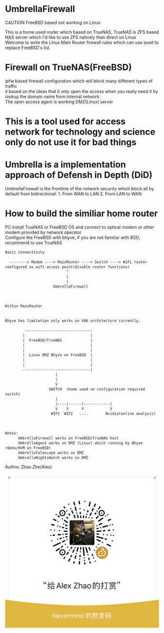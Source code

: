 # UmbrellaFirewall

CAUTION FreeBSD based not working on Linux   

This is a home used router which based on TrueNAS, TrueNAS is ZFS based NAS server which I'd like to use ZFS natively than direct on Linux    
Welcome to write the Linux Main Router firewall rules which can use ipset to replace FreeBSD's list   


# Firewall on TrueNAS(FreeBSD)   

ipfw based firewall configuration which will block many different types of traffic    
it based on the ideas that it only open the access when you really need it by lookup the domain name from internal network   
The open access agent is working DMZ(Linux) server


# This is a tool used for access network for technology and science only do not use it for bad things    



# Umbrella is a implementation approach of Defensh in Depth (DiD)   
UmbrellaFirewall is the frontline of the network security which block all by default from bidirectional:
	1. From WAN to LAN
	2. From LAN to WAN



# How to build the similiar home router  

  PC install TrueNAS or FreeBSD OS and connect to optical modem or other modem provided by network operator    
  Configure the FreeBSD with bhyve, if you are not familiar with BSD, recommend to use TrueNAS    
 

```
Basic Connectivity

  --------> Modem ----> MainRouter ----> Switch ----> WiFi router configured as wifi access point(disable router functions)
                            ^
                            |
                            |
                      UmbrellaFirewall



Within MainRouter


Bhyve has limitation only works on X86 architecture currently.

         -------------------------------
        |                              |
        |  FreeBSD/TrueNAS             |
        |                              |
        |                              |
        |  Linux DMZ Bhyve on FreeBSD  |
        |                              |
        |                              |
        -------------------------------|
                       |
                       |
                       V
                    SWITCH  (home used no configuration required switch)
                       |
                       |----|------|------------|
                       V    V      V            V
                     WIFI  WIFI   ....        Nvidia(online analysis)



Notes:
      UmbrellaFirewall works on FreeBSD/TrueNAS host
      UmbrellaAgent works on DMZ (Linux) which running by Bhyve (Qemu/KVM on FreeBSD)
      UmbrellaTelescope works on DMZ
      UmbrellaNightsWatch works on DMZ

```


Authro: Zhao Zhe(Alex)


![Donate](./DONATE.JPG)